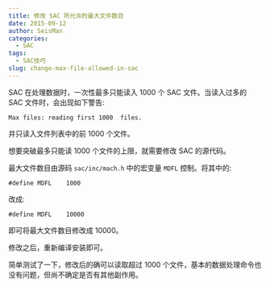 ```yaml
---
title: 修改 SAC 所允许的最大文件数目
date: 2015-09-12
author: SeisMan
categories:
  - SAC
tags:
  - SAC技巧
slug: change-max-file-allowed-in-sac
---
```


SAC 在处理数据时，一次性最多只能读入 1000 个 SAC 文件。当读入过多的 SAC 文件时，会出现如下警告:

    Max files: reading first 1000  files.

并只读入文件列表中的前 1000 个文件。

想要突破最多只能读 1000 个文件的上限，就需要修改 SAC 的源代码。

最大文件数目由源码 `sac/inc/mach.h` 中的宏变量 `MDFL` 控制。将其中的:

    #define MDFL    1000

改成:

    #define MDFL    10000

即可将最大文件数目修改成 10000。

修改之后，重新编译安装即可。

简单测试了一下，修改后的确可以读取超过 1000 个文件，基本的数据处理命令也没有问题，但尚不确定是否有其他副作用。
